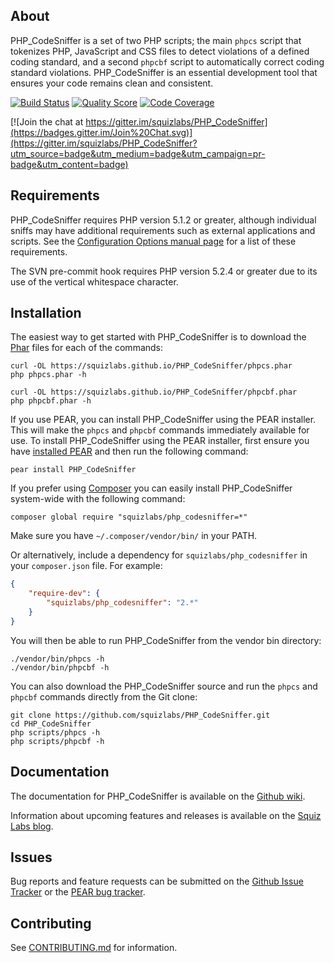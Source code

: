 About
-----

PHP\_CodeSniffer is a set of two PHP scripts; the main `phpcs` script that tokenizes PHP, JavaScript and CSS files to detect violations of a defined coding standard, and a second `phpcbf` script to automatically correct coding standard violations. PHP\_CodeSniffer is an essential development tool that ensures your code remains clean and consistent.

[![Build Status](https://img.shields.io/travis/Symplify/PHP7_CodeSniffer.svg?style=flat-square)](https://travis-ci.org/Symplify/PHP7_CodeSniffer)
[![Quality Score](https://img.shields.io/scrutinizer/g/Symplify/PHP7_CodeSniffer.svg?style=flat-square)](https://scrutinizer-ci.com/g/Symplify/PHP7_CodeSniffer)
[![Code Coverage](https://img.shields.io/scrutinizer/coverage/g/Symplify/PHP7_CodeSniffer.svg?style=flat-square)](https://scrutinizer-ci.com/g/Symplify/PHP7_CodeSniffer)

[![Join the chat at https://gitter.im/squizlabs/PHP_CodeSniffer](https://badges.gitter.im/Join%20Chat.svg)](https://gitter.im/squizlabs/PHP_CodeSniffer?utm_source=badge&utm_medium=badge&utm_campaign=pr-badge&utm_content=badge)

Requirements
------------

PHP\_CodeSniffer requires PHP version 5.1.2 or greater, although individual sniffs may have additional requirements such as external applications and scripts. See the [Configuration Options manual page](https://github.com/squizlabs/PHP_CodeSniffer/wiki/Configuration-Options) for a list of these requirements.

The SVN pre-commit hook requires PHP version 5.2.4 or greater due to its use of the vertical whitespace character.

Installation
------------

The easiest way to get started with PHP\_CodeSniffer is to download the [Phar](http://php.net/manual/en/intro.phar.php) files for each of the commands:

    curl -OL https://squizlabs.github.io/PHP_CodeSniffer/phpcs.phar
    php phpcs.phar -h

    curl -OL https://squizlabs.github.io/PHP_CodeSniffer/phpcbf.phar
    php phpcbf.phar -h

If you use PEAR, you can install PHP\_CodeSniffer using the PEAR installer. This will make the `phpcs` and `phpcbf` commands immediately available for use. To install PHP\_CodeSniffer using the PEAR installer, first ensure you have [installed PEAR](http://pear.php.net/manual/en/installation.getting.php) and then run the following command:

    pear install PHP_CodeSniffer

If you prefer using [Composer](http://getcomposer.org/) you can easily install PHP_CodeSniffer system-wide with the following command:

    composer global require "squizlabs/php_codesniffer=*"

Make sure you have `~/.composer/vendor/bin/` in your PATH.

Or alternatively, include a dependency for `squizlabs/php_codesniffer` in your `composer.json` file. For example:

```json
{
    "require-dev": {
        "squizlabs/php_codesniffer": "2.*"
    }
}
```

You will then be able to run PHP_CodeSniffer from the vendor bin directory:

    ./vendor/bin/phpcs -h
    ./vendor/bin/phpcbf -h

You can also download the PHP\_CodeSniffer source and run the `phpcs` and `phpcbf` commands directly from the Git clone:

    git clone https://github.com/squizlabs/PHP_CodeSniffer.git
    cd PHP_CodeSniffer
    php scripts/phpcs -h
    php scripts/phpcbf -h

Documentation
-------------

The documentation for PHP\_CodeSniffer is available on the [Github wiki](https://github.com/squizlabs/PHP_CodeSniffer/wiki).

Information about upcoming features and releases is available on the [Squiz Labs blog](http://www.squizlabs.com/php-codesniffer).

Issues
------

Bug reports and feature requests can be submitted on the [Github Issue Tracker](https://github.com/squizlabs/PHP_CodeSniffer/issues) or the [PEAR bug tracker](http://pear.php.net/package/PHP_CodeSniffer/bugs).

Contributing
-------------

See [CONTRIBUTING.md](CONTRIBUTING.md) for information.
